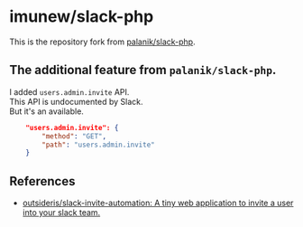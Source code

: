 # imunew/slack-php
This is the repository fork from [palanik/slack-php](https://github.com/palanik/slack-php).

## The additional feature from `palanik/slack-php`.
I added `users.admin.invite` API.  
This API is undocumented by Slack.  
But it's an available.

```json
	"users.admin.invite": {
		"method": "GET",
		"path": "users.admin.invite"
	}
```

## References
- [outsideris/slack-invite-automation: A tiny web application to invite a user into your slack team.](https://github.com/outsideris/slack-invite-automation#oauth-tokens)
